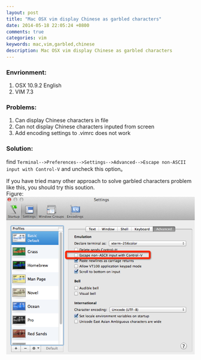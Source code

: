 ```yaml
---
layout: post
title: "Mac OSX vim display Chinese as garbled characters"
date: 2014-05-18 22:05:24 +0800
comments: true
categories: vim
keywords: mac,vim,garbled,chinese
description: Mac OSX vim display Chinese as garbled characters
---
```

### Envrionment:
1. OSX 10.9.2 English  
2. VIM 7.3  

### Problems:
1. Can display Chinese characters in file  
2. Can not display Chinese characters inputed from screen  
3. Add encoding settings to .vimrc does not work  

### Solution:
find  `Terminal-->Preferences-->Settings-->Advanced-->Escape non-ASCII input with Control-V` and uncheck this option。  

<!--more-->
If you have tried many other approach to solve garbled characters problem like this, you should try this soution.    
Figure:  
![Figure](/images/blog/2014-05/20140519-1-vim.png)

